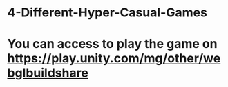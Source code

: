 # 4-Different-Hyper-Casual-Games
# You can access to play the game on https://play.unity.com/mg/other/webglbuildshare
